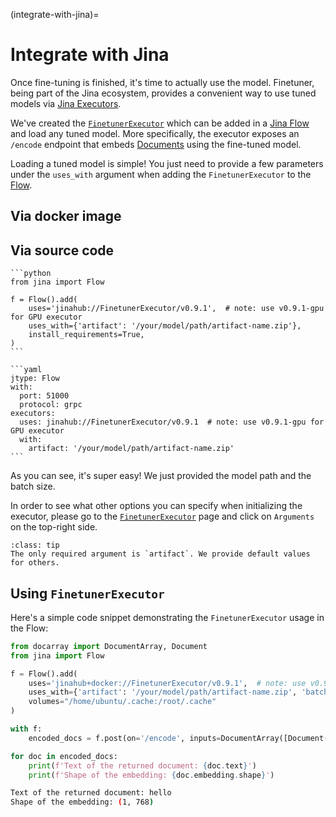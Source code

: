 (integrate-with-jina)=
# Integrate with Jina

Once fine-tuning is finished, it's time to actually use the model. 
Finetuner, being part of the Jina ecosystem, provides a convenient way to use tuned models via [Jina Executors](https://docs.jina.ai/fundamentals/executor/).

We've created the [`FinetunerExecutor`](https://hub.jina.ai/executor/13dzxycc) which can be added in a [Jina Flow](https://docs.jina.ai/fundamentals/flow/) and load any tuned model. 
More specifically, the executor exposes an `/encode` endpoint that embeds [Documents](https://docarray.jina.ai/fundamentals/document/) using the fine-tuned model.

Loading a tuned model is simple! You just need to provide a few parameters under the `uses_with` argument when adding the `FinetunerExecutor` to the [Flow]((https://docs.jina.ai/fundamentals/flow/)).

## Via docker image

## Via source code

````{tab} Python
```python
from jina import Flow
	
f = Flow().add(
    uses='jinahub://FinetunerExecutor/v0.9.1',  # note: use v0.9.1-gpu for GPU executor
    uses_with={'artifact': '/your/model/path/artifact-name.zip'},
    install_requirements=True,
)
```
````
````{tab} YAML
```yaml
jtype: Flow
with:
  port: 51000
  protocol: grpc
executors:
  uses: jinahub://FinetunerExecutor/v0.9.1  # note: use v0.9.1-gpu for GPU executor
  with:
    artifact: '/your/model/path/artifact-name.zip'
```
````

As you can see, it's super easy! We just provided the model path and the batch size.

In order to see what other options you can specify when initializing the executor, please go to the [`FinetunerExecutor`](https://hub.jina.ai/executor/13dzxycc) page and click on `Arguments` on the top-right side.

```{admonition} FinetunerExecutor parameters
:class: tip
The only required argument is `artifact`. We provide default values for others.
```

## Using `FinetunerExecutor`

Here's a simple code snippet demonstrating the `FinetunerExecutor` usage in the Flow:

```python
from docarray import DocumentArray, Document
from jina import Flow

f = Flow().add(
    uses='jinahub+docker://FinetunerExecutor/v0.9.1',  # note: use v0.9.1-gpu for GPU executor
    uses_with={'artifact': '/your/model/path/artifact-name.zip', 'batch_size': 16},
    volumes="/home/ubuntu/.cache:/root/.cache"
)

with f:
    encoded_docs = f.post(on='/encode', inputs=DocumentArray([Document(text='hello')]))

for doc in encoded_docs:
    print(f'Text of the returned document: {doc.text}')
    print(f'Shape of the embedding: {doc.embedding.shape}')
```
```bash
Text of the returned document: hello
Shape of the embedding: (1, 768)
```